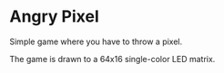 # Angry Pixel

Simple game where you have to throw a pixel.

The game is drawn to a 64x16 single-color LED matrix.

